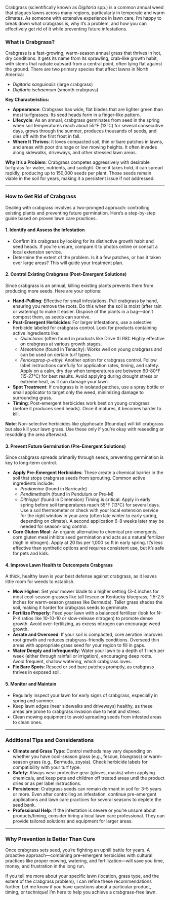 Crabgrass (scientifically known as *Digitaria* spp.) is a common annual weed that plagues lawns across many regions, particularly in temperate and warm climates. As someone with extensive experience in lawn care, I’m happy to break down what crabgrass is, why it’s a problem, and how you can effectively get rid of it while preventing future infestations.

### What is Crabgrass?
Crabgrass is a fast-growing, warm-season annual grass that thrives in hot, dry conditions. It gets its name from its sprawling, crab-like growth habit, with stems that radiate outward from a central point, often lying flat against the ground. There are two primary species that affect lawns in North America:
- *Digitaria sanguinalis* (large crabgrass)
- *Digitaria ischaemum* (smooth crabgrass)

**Key Characteristics:**
- **Appearance**: Crabgrass has wide, flat blades that are lighter green than most turfgrasses. Its seed heads form in a finger-like pattern.
- **Lifecycle**: As an annual, crabgrass germinates from seed in the spring when soil temperatures reach about 55°F (13°C) for several consecutive days, grows through the summer, produces thousands of seeds, and dies off with the first frost in fall.
- **Where It Thrives**: It loves compacted soil, thin or bare patches in lawns, and areas with poor drainage or low mowing heights. It often invades along sidewalks, driveways, and other stressed lawn areas.

**Why It’s a Problem**:
Crabgrass competes aggressively with desirable turfgrass for water, nutrients, and sunlight. Once it takes hold, it can spread rapidly, producing up to 150,000 seeds per plant. Those seeds remain viable in the soil for years, making it a persistent issue if not addressed.

---

### How to Get Rid of Crabgrass
Dealing with crabgrass involves a two-pronged approach: controlling existing plants and preventing future germination. Here’s a step-by-step guide based on proven lawn care practices.

#### 1. Identify and Assess the Infestation
- Confirm it’s crabgrass by looking for its distinctive growth habit and seed heads. If you’re unsure, compare it to photos online or consult a local extension service.
- Determine the extent of the problem. Is it a few patches, or has it taken over large areas? This will guide your treatment plan.

#### 2. Control Existing Crabgrass (Post-Emergent Solutions)
Since crabgrass is an annual, killing existing plants prevents them from producing more seeds. Here are your options:
- **Hand-Pulling**: Effective for small infestations. Pull crabgrass by hand, ensuring you remove the roots. Do this when the soil is moist (after rain or watering) to make it easier. Dispose of the plants in a bag—don’t compost them, as seeds can survive.
- **Post-Emergent Herbicides**: For larger infestations, use a selective herbicide labeled for crabgrass control. Look for products containing active ingredients like:
  - *Quinclorac* (often found in products like Drive XLR8): Highly effective on crabgrass at various growth stages.
  - *Mesotrione* (found in Tenacity): Works well on young crabgrass and can be used on certain turf types.
  - *Fenoxaprop-p-ethyl*: Another option for crabgrass control.
  Follow label instructions carefully for application rates, timing, and safety. Apply on a calm, dry day when temperatures are between 60-80°F (15-27°C) for best results. Avoid applying during drought stress or extreme heat, as it can damage your lawn.
- **Spot Treatment**: If crabgrass is in isolated patches, use a spray bottle or small applicator to target only the weed, minimizing damage to surrounding grass.
- **Timing**: Post-emergent herbicides work best on young crabgrass (before it produces seed heads). Once it matures, it becomes harder to kill.

**Note**: Non-selective herbicides like glyphosate (Roundup) will kill crabgrass but also kill your lawn grass. Use these only if you’re okay with reseeding or resodding the area afterward.

#### 3. Prevent Future Germination (Pre-Emergent Solutions)
Since crabgrass spreads primarily through seeds, preventing germination is key to long-term control.
- **Apply Pre-Emergent Herbicides**: These create a chemical barrier in the soil that stops crabgrass seeds from sprouting. Common active ingredients include:
  - *Prodiamine* (found in Barricade)
  - *Pendimethalin* (found in Pendulum or Pre-M)
  - *Dithiopyr* (found in Dimension)
  Timing is critical: Apply in early spring before soil temperatures reach 55°F (13°C) for several days. Use a soil thermometer or check with your local extension service for the right window in your area (often late winter to early spring, depending on climate). A second application 6-8 weeks later may be needed for season-long control.
- **Corn Gluten Meal**: An organic alternative to chemical pre-emergents, corn gluten meal inhibits seed germination and acts as a natural fertilizer (high in nitrogen). Apply at 20 lbs per 1,000 sq ft in early spring. It’s less effective than synthetic options and requires consistent use, but it’s safe for pets and kids.

#### 4. Improve Lawn Health to Outcompete Crabgrass
A thick, healthy lawn is your best defense against crabgrass, as it leaves little room for weeds to establish.
- **Mow Higher**: Set your mower blade to a higher setting (3-4 inches for most cool-season grasses like tall fescue or Kentucky bluegrass; 1.5-2.5 inches for warm-season grasses like Bermuda). Taller grass shades the soil, making it harder for crabgrass seeds to germinate.
- **Fertilize Properly**: Feed your lawn with a balanced fertilizer (look for N-P-K ratios like 10-10-10 or slow-release nitrogen) to promote dense growth. Avoid over-fertilizing, as excess nitrogen can encourage weed growth.
- **Aerate and Overseed**: If your soil is compacted, core aeration improves root growth and reduces crabgrass-friendly conditions. Overseed thin areas with appropriate grass seed for your region to fill in gaps.
- **Water Deeply and Infrequently**: Water your lawn to a depth of 1 inch per week (either through rainfall or irrigation), encouraging deep roots. Avoid frequent, shallow watering, which crabgrass loves.
- **Fix Bare Spots**: Reseed or sod bare patches promptly, as crabgrass thrives in exposed soil.

#### 5. Monitor and Maintain
- Regularly inspect your lawn for early signs of crabgrass, especially in spring and summer.
- Keep lawn edges (near sidewalks and driveways) healthy, as these areas are prone to crabgrass invasion due to heat and stress.
- Clean mowing equipment to avoid spreading seeds from infested areas to clean ones.

---

### Additional Tips and Considerations
- **Climate and Grass Type**: Control methods may vary depending on whether you have cool-season grass (e.g., fescue, bluegrass) or warm-season grass (e.g., Bermuda, zoysia). Check herbicide labels for compatibility with your turf type.
- **Safety**: Always wear protective gear (gloves, masks) when applying chemicals, and keep pets and children off treated areas until the product dries or as per label instructions.
- **Persistence**: Crabgrass seeds can remain dormant in soil for 3-5 years or more. Even after controlling an infestation, continue pre-emergent applications and lawn care practices for several seasons to deplete the seed bank.
- **Professional Help**: If the infestation is severe or you’re unsure about products/timing, consider hiring a local lawn care professional. They can provide tailored solutions and equipment for larger areas.

---

### Why Prevention is Better Than Cure
Once crabgrass sets seed, you’re fighting an uphill battle for years. A proactive approach—combining pre-emergent herbicides with cultural practices like proper mowing, watering, and fertilization—will save you time, money, and frustration in the long run.

If you tell me more about your specific lawn (location, grass type, and the extent of the crabgrass problem), I can refine these recommendations further. Let me know if you have questions about a particular product, timing, or technique! I’m here to help you achieve a crabgrass-free lawn.
